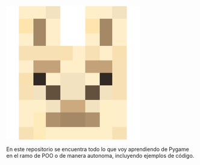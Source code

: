 <img src="./Images/Logo.png" style="max-width: 70%;"/>


En este repositorio se encuentra todo lo que voy aprendiendo de Pygame en el ramo de POO o de manera autonoma, incluyendo ejemplos de código.